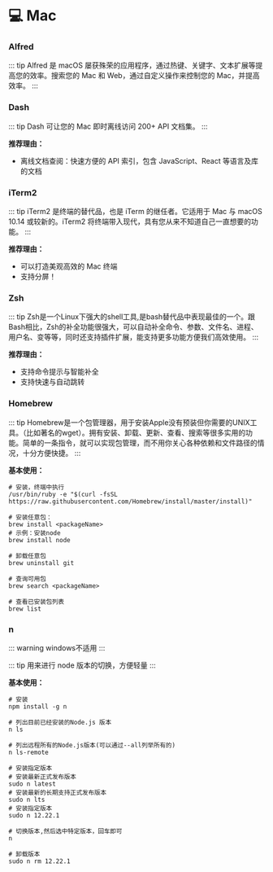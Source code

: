 # 💻 Mac

### Alfred [<Badge type="tip" text="传送门" vertical="middle" />](https://www.alfredapp.com)

::: tip
Alfred 是 macOS 屡获殊荣的应用程序，通过热键、关键字、文本扩展等提高您的效率。搜索您的 Mac 和 Web，通过自定义操作来控制您的 Mac，并提高效率。
:::

### Dash [<Badge type="tip" text="传送门" vertical="middle" />](https://kapeli.com/dash)

::: tip
Dash 可让您的 Mac 即时离线访问 200+ API 文档集。
:::

**推荐理由：**

- 离线文档查阅：快速方便的 API 索引，包含 JavaScript、React 等语言及库的文档

### iTerm2 [<Badge type="tip" text="传送门" vertical="middle" />](https://iterm2.com/)

::: tip
iTerm2 是终端的替代品，也是 iTerm 的继任者。它适用于 Mac 与 macOS 10.14 或较新的。iTerm2 将终端带入现代，具有您从来不知道自己一直想要的功能。
:::

**推荐理由：**

- 可以打造美观高效的 Mac 终端
- 支持分屏！

### Zsh [<Badge type="tip" text="传送门" vertical="middle" />](https://ohmyz.sh/)

::: tip
Zsh是一个Linux下强大的shell工具,是bash替代品中表现最佳的一个。跟Bash相比，Zsh的补全功能很强大，可以自动补全命令、参数、文件名、进程、用户名、变等等，同时还支持插件扩展，能支持更多功能方便我们高效使用。
:::

**推荐理由：**

- 支持命令提示与智能补全
- 支持快速与自动跳转


### Homebrew

::: tip
Homebrew是一个包管理器，用于安装Apple没有预装但你需要的UNIX工具。（比如著名的wget）。拥有安装、卸载、更新、查看、搜索等很多实用的功能。简单的一条指令，就可以实现包管理，而不用你关心各种依赖和文件路径的情况，十分方便快捷。
:::

**基本使用：**

```shell
# 安装，终端中执行
/usr/bin/ruby -e "$(curl -fsSL https://raw.githubusercontent.com/Homebrew/install/master/install)"

# 安装任意包：
brew install <packageName>
# 示例：安装node
brew install node

# 卸载任意包
brew uninstall git

# 查询可用包
brew search <packageName>

# 查看已安装包列表
brew list
```


### n <Badge type="tip" text="管理Node版本" vertical="middle" />

::: warning
windows不适用
:::

::: tip
用来进行 node 版本的切换，方便轻量 
:::

**基本使用：**

```shell
# 安装
npm install -g n

# 列出目前已经安装的Node.js 版本
n ls

# 列出远程所有的Node.js版本(可以通过--all列举所有的)
n ls-remote

# 安装指定版本
# 安装最新正式发布版本
sudo n latest
# 安装最新的长期支持正式发布版本
sudo n lts
# 安装指定版本
sudo n 12.22.1

# 切换版本,然后选中特定版本，回车即可
n

# 卸载版本
sudo n rm 12.22.1
```


